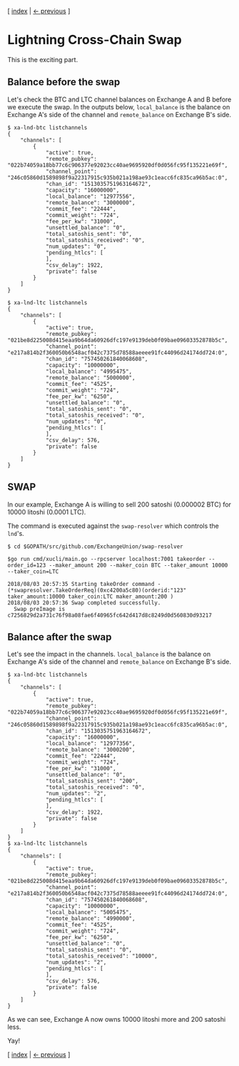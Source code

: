 [ [index](/README.md) | [<- previous](/LIGHTNING-03-channels.md) ]

# Lightning Cross-Chain Swap

This is the exciting part.

## Balance before the swap

Let's check the BTC and LTC channel balances on Exchange A and B before we execute the swap. In the outputs below, `local_balance` is the balance on Exchange A's side of the channel and `remote_balance` on Exchange B's side.

```shell
$ xa-lnd-btc listchannels
{
    "channels": [
        {
            "active": true,
            "remote_pubkey": "022b74059a18bb77c6c906377e92023cc40ae9695920df0d056fc95f135221e69f",
            "channel_point": "246c05860d1589898f9a22317915c935b021a198ae93c1eacc6fc835ca96b5ac:0",
            "chan_id": "1513035751963164672",
            "capacity": "16000000",
            "local_balance": "12977556",
            "remote_balance": "3000000",
            "commit_fee": "22444",
            "commit_weight": "724",
            "fee_per_kw": "31000",
            "unsettled_balance": "0",
            "total_satoshis_sent": "0",
            "total_satoshis_received": "0",
            "num_updates": "0",
            "pending_htlcs": [
            ],
            "csv_delay": 1922,
            "private": false
        }
    ]
}

$ xa-lnd-ltc listchannels
{
    "channels": [
        {
            "active": true,
            "remote_pubkey": "021be8d225008d415eaa9b64da60926dfc197e9139deb0f09bae09603352878b5c",
            "channel_point": "e217a814b2f360050b6548acf042c7375d78588aeeee91fc44096d24174dd724:0",
            "chan_id": "757450261840068608",
            "capacity": "10000000",
            "local_balance": "4995475",
            "remote_balance": "5000000",
            "commit_fee": "4525",
            "commit_weight": "724",
            "fee_per_kw": "6250",
            "unsettled_balance": "0",
            "total_satoshis_sent": "0",
            "total_satoshis_received": "0",
            "num_updates": "0",
            "pending_htlcs": [
            ],
            "csv_delay": 576,
            "private": false
        }
    ]
}
```

## SWAP

In our example, Exchange A is willing to sell 200 satoshi (0.000002 BTC) for 10000 litoshi (0.0001 LTC).

The command is executed against the `swap-resolver` which controls the `lnd`'s.

```shell
$ cd $GOPATH/src/github.com/ExchangeUnion/swap-resolver

$go run cmd/xucli/main.go --rpcserver localhost:7001 takeorder --order_id=123 --maker_amount 200 --maker_coin BTC --taker_amount 10000 --taker_coin=LTC

2018/08/03 20:57:35 Starting takeOrder command -  (*swapresolver.TakeOrderReq)(0xc4200a5c80)(orderid:"123" taker_amount:10000 taker_coin:LTC maker_amount:200 )
2018/08/03 20:57:36 Swap completed successfully.
  Swap preImage is  c7256829d2a731c76f98a08fae6f40965fc642d417d8c8249d0d560830d93217 
```

## Balance after the swap

Let's see the impact in the channels. `local_balance` is the balance on Exchange A's side of the channel and `remote_balance` on Exchange B's side.

```shell
$ xa-lnd-btc listchannels
{
    "channels": [
        {
            "active": true,
            "remote_pubkey": "022b74059a18bb77c6c906377e92023cc40ae9695920df0d056fc95f135221e69f",
            "channel_point": "246c05860d1589898f9a22317915c935b021a198ae93c1eacc6fc835ca96b5ac:0",
            "chan_id": "1513035751963164672",
            "capacity": "16000000",
            "local_balance": "12977356",
            "remote_balance": "3000200",
            "commit_fee": "22444",
            "commit_weight": "724",
            "fee_per_kw": "31000",
            "unsettled_balance": "0",
            "total_satoshis_sent": "200",
            "total_satoshis_received": "0",
            "num_updates": "2",
            "pending_htlcs": [
            ],
            "csv_delay": 1922,
            "private": false
        }
    ]
}
$ xa-lnd-ltc listchannels
{
    "channels": [
        {
            "active": true,
            "remote_pubkey": "021be8d225008d415eaa9b64da60926dfc197e9139deb0f09bae09603352878b5c",
            "channel_point": "e217a814b2f360050b6548acf042c7375d78588aeeee91fc44096d24174dd724:0",
            "chan_id": "757450261840068608",
            "capacity": "10000000",
            "local_balance": "5005475",
            "remote_balance": "4990000",
            "commit_fee": "4525",
            "commit_weight": "724",
            "fee_per_kw": "6250",
            "unsettled_balance": "0",
            "total_satoshis_sent": "0",
            "total_satoshis_received": "10000",
            "num_updates": "2",
            "pending_htlcs": [
            ],
            "csv_delay": 576,
            "private": false
        }
    ]
}
```

As we can see, Exchange A now owns 10000 litoshi more and 200 satoshi less.

Yay!

[ [index](/README.md) | [<- previous](/LIGHTNING-03-channels.md) ]
